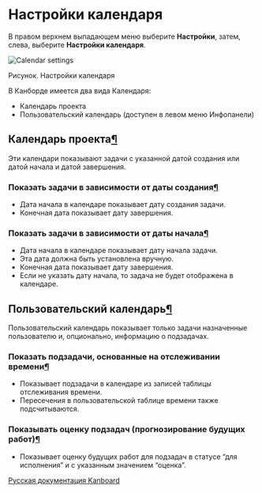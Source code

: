 Настройки календаря
===================

В правом верхнем выпадающем меню выберите **Настройки**, затем, слева, выберите **Настройки календаря**.


![Calendar settings](https://kanboard.net/screenshots/documentation/calendar-settings.png)

Рисунок. Настройки календаря


В Канборде имеется два вида Календаря:

-   Календарь проекта
-   Пользовательский календарь (доступен в левом меню Инфопанели)


Календарь проекта[¶](#project-calendar "Ссылка на этот заголовок")
------------------------------------------------------------------

Эти календари показывают задачи с указанной датой создания или датой начала и датой завершения.

### Показать задачи в зависимости от даты создания[¶](#show-tasks-based-on-the-creation-date "Ссылка на этот заголовок")

-   Дата начала в календаре показывает дату создания задачи.
-   Конечная дата показывает дату завершения.


### Показать задачи в зависимости от даты начала[¶](#show-tasks-based-on-the-start-date "Ссылка на этот заголовок")

-   Дата начала в календаре показывает дату начала задачи.
-   Эта дата должна быть установлена вручную.
-   Конечная дата показывает дату завершения.
-   Если не указать дату начала, то задача не будет отображена в календаре.



Пользовательский календарь[¶](#user-calendar "Ссылка на этот заголовок")
------------------------------------------------------------------------

Пользовательский календарь показывает только задачи назначенные пользователю и, опционально, информацию о подзадачах.


### Показать подзадачи, основанные на отслеживании времени[¶](#show-sub-tasks-based-on-the-time-tracking "Ссылка на этот заголовок")

-   Показывает подзадачи в календаре из записей таблицы отслеживания времени.
-   Пересечения в пользовательской таблице времени также подсчитываются.


### Показывать оценку подзадач (прогнозирование будущих работ)[¶](#show-sub-task-estimates-forecast-of-future-work "Ссылка на этот заголовок")

-   Показывает оценку будущих работ для подзадач в статусе “для исполнения” и с указанным значением “оценка”.

 



[Русская документация Kanboard](http://kanboard.ru/doc/)

